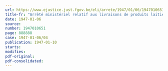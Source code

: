 ```yaml
---
url: https://www.ejustice.just.fgov.be/eli/arrete/1947/01/06/1947010651/justel
title-fr: "Arrêté ministériel relatif aux livraisons de produits laitiers"
date: 1947-01-06
source:
number: 1947010651
page: 888888
case: 1947-01-06/04
publication: 1947-01-10
starts:
modifies:
pdf-original:
pdf-consolidated:
---
```


